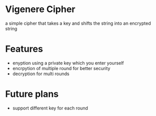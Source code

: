 # Vigenere Cipher
a simple cipher that takes a key and shifts the string into an encrypted string

# Features
- enyption using a private key which you enter yourself
- encrpytion of multiple round for better security
- decryption for multi rounds

# Future plans

- support different key for each round
